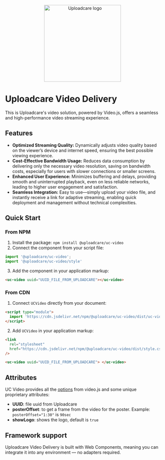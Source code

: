 <p align="center">
  <a href="https://uploadcare.com/?ref=react-uploader">
    <picture>
      <source media="(prefers-color-scheme: light)" srcset="https://ucarecdn.com/1b4714cd-53be-447b-bbde-e061f1e5a22f/logosafespacetransparent.svg">
      <source media="(prefers-color-scheme: dark)" srcset="https://ucarecdn.com/3b610a0a-780c-4750-a8b4-3bf4a8c90389/logotransparentinverted.svg">
      <img width=250 alt="Uploadcare logo" src="https://ucarecdn.com/1b4714cd-53be-447b-bbde-e061f1e5a22f/logosafespacetransparent.svg">
    </picture>
  </a>
</p>

# Uploadcare Video Delivery
This is Uploadcare's video solution, powered by Video.js, offers a seamless and high-performance video streaming experience.

## Features
- **Optimized Streaming Quality:** Dynamically adjusts video quality based on the viewer’s device and internet speed, ensuring the best possible viewing experience.
- **Cost-Effective Bandwidth Usage:** Reduces data consumption by delivering only the necessary video resolution, saving on bandwidth costs, especially for users with slower connections or smaller screens.
- **Enhanced User Experience:** Minimizes buffering and delays, providing smooth and uninterrupted playback, even on less reliable networks, leading to higher user engagement and satisfaction.
- **Seamless Integration:** Easy to use—simply upload your video file, and instantly receive a link for adaptive streaming, enabling quick deployment and management without technical complexities.

## Quick Start

### From NPM
1. Install the package: `npm install @uploadcare/uc-video`
2. Connect the component from your script file:
```js
import '@uploadcare/uc-video';
import '@uploadcare/uc-video/style'
```
3. Add the component in your application markup:
```html
<uc-video uuid="UUID_FILE_FROM_UPLOADCARE"></uc-video>
```

### From CDN
1. Connect `UCVideo` directly from your document:
```html
<script type="module">
  import 'https://cdn.jsdelivr.net/npm/@uploadcare/uc-video/dist/uc-video.js';
</script>
```
2. Add `UCVideo` in your application markup:
```html
<link
  rel="stylesheet"
  href="https://cdn.jsdelivr.net/npm/@uploadcare/uc-video/dist/style.css"
/>

<uc-video uuid="UUID_FILE_FROM_UPLOADCARE"> </uc-video>
```

## Attributes
UC Video provides all the [options][video-js-options] from video.js and some unique proprietary attributes:

- **UUID**: file uuid from Uploadcare
- **posterOffset**: to get a frame from the video for the poster. Example: `posterOffset="1:30"` is `90sec`
- **showLogo**: shows the logo, default is `true`

## Framework support
Uploadcare Video Delivery is built with Web Components, meaning you can integrate it into any environment — no adapters required.

[video-js-options]: https://videojs.com/guides/options/